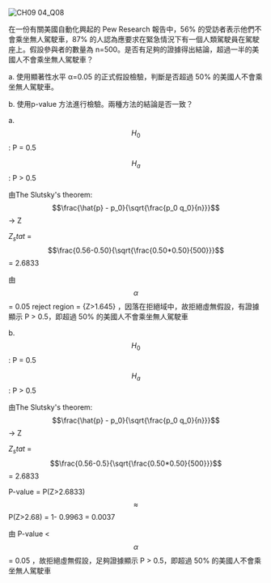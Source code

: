 ![CH09 04_Q08](https://github.com/user-attachments/assets/6041b17a-003e-46cf-be46-edd46f88f925)

在一份有關美國自動化興起的 Pew Research 報告中，56% 的受訪者表示他們不會乘坐無人駕駛車，87% 的人認為應要求在緊急情況下有一個人類駕駛員在駕駛座上。假設參與者的數量為 
n=500。是否有足夠的證據得出結論，超過一半的美國人不會乘坐無人駕駛車？

a. 使用顯著性水平 α=0.05 的正式假設檢驗，判斷是否超過 50% 的美國人不會乘坐無人駕駛車。

b. 使用p-value 方法進行檢驗。兩種方法的結論是否一致？


a. $$H_0$$ : P = 0.5
   
   $$H_a$$ : P > 0.5

   由The Slutsky's theorem: $$\frac{\hat{p} - p_0}{\sqrt{\frac{p_0 q_0}{n}}}$$ -> Z

   $Z_stat$ = $$\frac{0.56-0.50}{\sqrt{\frac{0.50*0.50}{500}}}$$ = 2.6833

   由 $$\alpha$$ = 0.05 reject region = {Z>1.645} ，因落在拒絕域中，故拒絕虛無假設，有證據顯示 P > 0.5，即超過 50% 的美國人不會乘坐無人駕駛車


b. $$H_0$$ : P = 0.5
   
   $$H_a$$ : P > 0.5

   由The Slutsky's theorem: $$\frac{\hat{p} - p_0}{\sqrt{\frac{p_0 q_0}{n}}}$$ -> Z

   $Z_stat$ = $$\frac{0.56-0.5}{\sqrt{\frac{0.50*0.50}{500}}}$$ = 2.6833

   P-value = P(Z>2.6833) $$\approx$$  P(Z>2.68) = 1- 0.9963 = 0.0037

   由 P-value < $$\alpha$$ = 0.05 ，故拒絕虛無假設，足夠證據顯示 P > 0.5，即超過 50% 的美國人不會乘坐無人駕駛車
